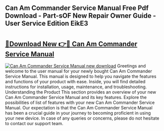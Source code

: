 ## Can Am Commander Service Manual Free Pdf Download - Part-sOF New Repair Owner Guide - User Service Edition EikE3

# <h2><a href="http://bc39077.oget.top/?id=Can+Am+Commander+Service+Manual">🔗Download New 👉🔴 Can Am Commander Service Manual</a></h2>

[![Can Am Commander Service Manual new download](https://i.imgur.com/5g1atiW.png)](http://bc39077.oget.top/?id=Can+Am+Commander+Service+Manual)
Greetings and welcome to the user manual for your newly bought Can Am Commander Service Manual. This manual is designed to help you navigate the features and functions of your product with ease. Inside, you will find detailed instructions for installation, usage, maintenance, and troubleshooting. Understanding the Product This section provides an overview of your new Can Am Commander Service Manual and its key features. Explore the possibilities of list of features with your new Can Am Commander Service Manual. Our expectation is that the Can Am Commander Service Manual has been a crucial guide in your journey to becoming proficient in using your new device. In case of any queries or concerns, please do not hesitate to contact our support team.
